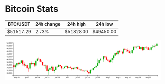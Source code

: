 # Bitcoin Stats

BTC/USDT|24h change|24h high|24h low|
|---|---|---|---|
|$51517.29|2.73%|$51828.00|$49450.00|

<img src="./chart.svg">

